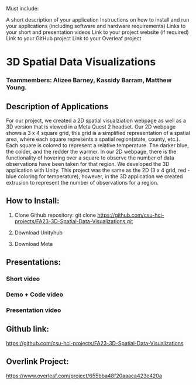 Must include:

A short description of your application
Instructions on how to install and run your applications (including software and hardware requirements)
Links to your short and presentation videos
Link to your project website (if required)
Link to your GitHub project
Link to your Overleaf project

# 3D Spatial Data Visualizations
### Teammembers: Alizee Barney, Kassidy Barram, Matthew Young. 

## Description of Applications 
For our project, we created a 2D spatial visualziation webpage as well as a 3D version that is viewed in a Meta Quest 2 headset. Our 2D webpage shows a 3 x 4 square grid, this grid is a simplified representation of a spatial area, where each square represents a spatial region(state, county, etc.). Each square is colored to represent a relative temperature. The darker blue, the colder, and the redder the warmer. In our 2D webpage, there is the functionality of hovering over a square to observe the number of data observations have been taken for that region. We developed the 3D application with Unity. This project was the same as the 2D (3 x 4 grid, red - blue coloring for temperature), however, in the 3D application we created extrusion to represent the number of observations for a region. 

## How to Install:

1. Clone Github repository: git clone https://github.com/csu-hci-projects/FA23-3D-Spatial-Data-Visualizations.git

2. Download Unityhub
3. Download Meta 


## Presentations:

### Short video
### Demo + Code video
### Presentation video

## Github link:

https://github.com/csu-hci-projects/FA23-3D-Spatial-Data-Visualizations

## Overlink Project:

https://www.overleaf.com/project/655bba48f20aaaca423e420a